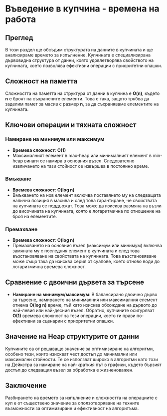 # Въведение в купчина - времена на работа

## Преглед
В този раздел ще обсъдим структурата на данните в купчината и ще анализираме времето за изпълнение. Купчината е специализирана дървовидна структура от данни, която удовлетворява свойството на купчината, което позволява ефективни операции с приоритетни опашки.

## Сложност на паметта
Сложността на паметта на структура от данни в купчина е **O(n)**, където **n** е броят на съхранените елементи. Това е така, защото трябва да заделим памет за масив с размер **n**, за да съхраняваме елементите на купчината.

## Ключови операции и тяхната сложност

### Намиране на минимум или максимум
- **Времева сложност**: **O(1)**
- Максималният елемент в max-heap или минималният елемент в min-heap винаги се намира в основния възел. Следователно извличането на тази стойност се извършва в постоянно време.

### Вмъкване
- **Времева сложност**: **O(log n)**
- Вмъкването на нов елемент включва поставянето му на следващата налична позиция в масива и след това гарантиране, че свойствата на купчината се поддържат. Това може да изисква размяна на възли до височината на купчината, която е логаритмична по отношение на броя на елементите.

### Премахване
- **Времева сложност**: **O(log n)**
- Премахването на основния възел (максимум или минимум) включва замяната му с последния елемент в купчината и след това възстановяване на свойствата на купчината. Това възстановяване може също така да изисква серия от суапове, което отново води до логаритмична времева сложност.

## Сравнение с двоични дървета за търсене
- **Намиране на минимум/максимум**: В балансирано двоично дърво за търсене, намирането на минималния или максималния елемент отнема **O(log n)** време, тъй като изисква обхождане на дървото до най-левия или най-десния възел. Обратно, купчините осигуряват **O(1)** времева сложност за тези операции, което ги прави по-ефективни за сценарии с приоритетни опашки.

## Значение на Heap структурите от данни
Купчините са от решаващо значение за оптимизиране на алгоритми, особено тези, които изискват чест достъп до минимални или максимални стойности. Те се използват широко в алгоритми като този на Дейкстра за намиране на най-краткия път в графики, където бързият достъп до следващия възел за обработка е жизненоважен.

## Заключение
Разбирането на времето за изпълнение и сложността на операциите с куп е от съществено значение за оползотворяване на техните възможности за оптимизиране и ефективност на алгоритъма.
